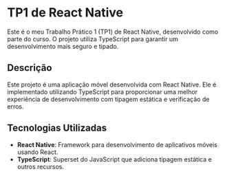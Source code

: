 # TP1 de React Native

Este é o meu Trabalho Prático 1 (TP1) de React Native, desenvolvido como parte do curso. O projeto utiliza TypeScript para garantir um desenvolvimento mais seguro e tipado.

## Descrição

Este projeto é uma aplicação móvel desenvolvida com React Native. Ele é implementado utilizando TypeScript para proporcionar uma melhor experiência de desenvolvimento com tipagem estática e verificação de erros.

## Tecnologias Utilizadas

- **React Native**: Framework para desenvolvimento de aplicativos móveis usando React.
- **TypeScript**: Superset do JavaScript que adiciona tipagem estática e outros recursos.
